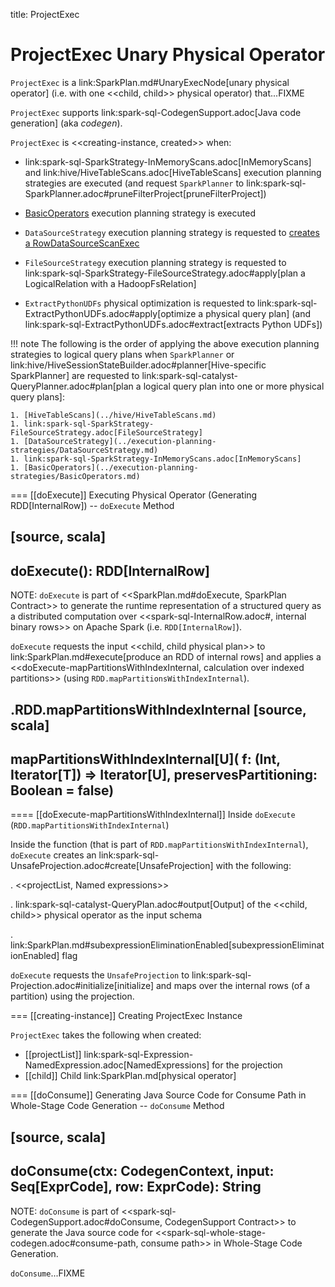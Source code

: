 title: ProjectExec

# ProjectExec Unary Physical Operator

`ProjectExec` is a link:SparkPlan.md#UnaryExecNode[unary physical operator] (i.e. with one <<child, child>> physical operator) that...FIXME

`ProjectExec` supports link:spark-sql-CodegenSupport.adoc[Java code generation] (aka _codegen_).

`ProjectExec` is <<creating-instance, created>> when:

* link:spark-sql-SparkStrategy-InMemoryScans.adoc[InMemoryScans] and link:hive/HiveTableScans.adoc[HiveTableScans] execution planning strategies are executed (and request `SparkPlanner` to link:spark-sql-SparkPlanner.adoc#pruneFilterProject[pruneFilterProject])

* [BasicOperators](../execution-planning-strategies/BasicOperators.md#Project) execution planning strategy is executed

* `DataSourceStrategy` execution planning strategy is requested to [creates a RowDataSourceScanExec](../execution-planning-strategies/DataSourceStrategy.md#pruneFilterProjectRaw)

* `FileSourceStrategy` execution planning strategy is requested to link:spark-sql-SparkStrategy-FileSourceStrategy.adoc#apply[plan a LogicalRelation with a HadoopFsRelation]

* `ExtractPythonUDFs` physical optimization is requested to link:spark-sql-ExtractPythonUDFs.adoc#apply[optimize a physical query plan] (and link:spark-sql-ExtractPythonUDFs.adoc#extract[extracts Python UDFs])

!!! note
    The following is the order of applying the above execution planning strategies to logical query plans when `SparkPlanner` or link:hive/HiveSessionStateBuilder.adoc#planner[Hive-specific SparkPlanner] are requested to link:spark-sql-catalyst-QueryPlanner.adoc#plan[plan a logical query plan into one or more physical query plans]:

    1. [HiveTableScans](../hive/HiveTableScans.md)
    1. link:spark-sql-SparkStrategy-FileSourceStrategy.adoc[FileSourceStrategy]
    1. [DataSourceStrategy](../execution-planning-strategies/DataSourceStrategy.md)
    1. link:spark-sql-SparkStrategy-InMemoryScans.adoc[InMemoryScans]
    1. [BasicOperators](../execution-planning-strategies/BasicOperators.md)

=== [[doExecute]] Executing Physical Operator (Generating RDD[InternalRow]) -- `doExecute` Method

[source, scala]
----
doExecute(): RDD[InternalRow]
----

NOTE: `doExecute` is part of <<SparkPlan.md#doExecute, SparkPlan Contract>> to generate the runtime representation of a structured query as a distributed computation over <<spark-sql-InternalRow.adoc#, internal binary rows>> on Apache Spark (i.e. `RDD[InternalRow]`).

`doExecute` requests the input <<child, child physical plan>> to link:SparkPlan.md#execute[produce an RDD of internal rows] and applies a <<doExecute-mapPartitionsWithIndexInternal, calculation over indexed partitions>> (using `RDD.mapPartitionsWithIndexInternal`).

.RDD.mapPartitionsWithIndexInternal
[source, scala]
----
mapPartitionsWithIndexInternal[U](
  f: (Int, Iterator[T]) => Iterator[U],
  preservesPartitioning: Boolean = false)
----

==== [[doExecute-mapPartitionsWithIndexInternal]] Inside `doExecute` (`RDD.mapPartitionsWithIndexInternal`)

Inside the function (that is part of `RDD.mapPartitionsWithIndexInternal`), `doExecute` creates an link:spark-sql-UnsafeProjection.adoc#create[UnsafeProjection] with the following:

. <<projectList, Named expressions>>

. link:spark-sql-catalyst-QueryPlan.adoc#output[Output] of the <<child, child>> physical operator as the input schema

. link:SparkPlan.md#subexpressionEliminationEnabled[subexpressionEliminationEnabled] flag

`doExecute` requests the `UnsafeProjection` to link:spark-sql-Projection.adoc#initialize[initialize] and maps over the internal rows (of a partition) using the projection.

=== [[creating-instance]] Creating ProjectExec Instance

`ProjectExec` takes the following when created:

* [[projectList]] link:spark-sql-Expression-NamedExpression.adoc[NamedExpressions] for the projection
* [[child]] Child link:SparkPlan.md[physical operator]

=== [[doConsume]] Generating Java Source Code for Consume Path in Whole-Stage Code Generation -- `doConsume` Method

[source, scala]
----
doConsume(ctx: CodegenContext, input: Seq[ExprCode], row: ExprCode): String
----

NOTE: `doConsume` is part of <<spark-sql-CodegenSupport.adoc#doConsume, CodegenSupport Contract>> to generate the Java source code for <<spark-sql-whole-stage-codegen.adoc#consume-path, consume path>> in Whole-Stage Code Generation.

`doConsume`...FIXME
